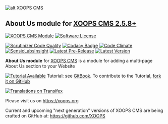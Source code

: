 ![alt XOOPS CMS](https://xoops.org/images/logoXoops4GithubRepository.png)
## About Us module for  [XOOPS CMS 2.5.8+](https://xoops.org)
[![XOOPS CMS Module](https://img.shields.io/badge/XOOPS%20CMS-Module-blue.svg)](https://xoops.org)
[![Software License](https://img.shields.io/badge/license-GPL-brightgreen.svg?style=flat)](http://www.gnu.org/licenses/gpl-2.0.html)

[![Scrutinizer Code Quality](https://img.shields.io/scrutinizer/g/XoopsModules25x/about.svg?style=flat)](https://scrutinizer-ci.com/g/XoopsModules25x/about/?branch=master)
[![Codacy Badge](https://api.codacy.com/project/badge/Grade/2c1ce57c3e6f4d5b9b55198b4305cd14)](https://www.codacy.com/app/XoopsModules25x/about_2)
[![Code Climate](https://img.shields.io/codeclimate/github/XoopsModules25x/about.svg?style=flat)](https://codeclimate.com/github/XoopsModules25x/about)
[![SensioLabsInsight](https://insight.sensiolabs.com/projects/67dff878-c997-4264-a709-7dede15759d6/mini.png)](https://insight.sensiolabs.com/projects/67dff878-c997-4264-a709-7dede15759d6)
[![Latest Pre-Release](https://img.shields.io/github/tag/XoopsModules25x/about.svg?style=flat)](https://github.com/XoopsModules25x/about/tags/)
[![Latest Version](https://img.shields.io/github/release/XoopsModules25x/about.svg?style=flat)](https://github.com/XoopsModules25x/about/releases/)

**About Us module** for [XOOPS CMS](https://xoops.org) is a module for adding a multi-page About Us section to your Website

[![Tutorial Available](https://xoops.org/images/tutorial-available-blue.svg)](https://www.gitbook.com/book/xoops/xoops-about/) Tutorial: see [GitBook](https://www.gitbook.com/book/xoops/xoops-about/).
To contribute to the Tutorial, [fork it on GitHub](https://github.com/XoopsDocs/about-tutorial)

[![Translations on Transifex](https://xoops.org/images/translations-transifex-blue.svg)](https://www.transifex.com/xoops)

Please visit us on https://xoops.org

Current and upcoming "next generation" versions of XOOPS CMS are being crafted on GitHub at: https://github.com/XOOPS
